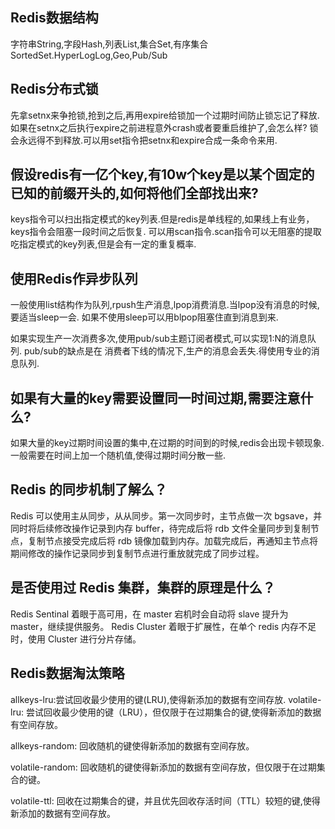 ## Redis数据结构
字符串String,字段Hash,列表List,集合Set,有序集合SortedSet.HyperLogLog,Geo,Pub/Sub

## Redis分布式锁
先拿setnx来争抢锁,抢到之后,再用expire给锁加一个过期时间防止锁忘记了释放.
如果在setnx之后执行expire之前进程意外crash或者要重启维护了,会怎么样?
锁会永远得不到释放.可以用set指令把setnx和expire合成一条命令来用.

## 假设redis有一亿个key,有10w个key是以某个固定的已知的前缀开头的,如何将他们全部找出来?
keys指令可以扫出指定模式的key列表.但是redis是单线程的,如果线上有业务，keys指令会阻塞一段时间之后恢复.
可以用scan指令.scan指令可以无阻塞的提取吃指定模式的key列表,但是会有一定的重复概率.

## 使用Redis作异步队列
一般使用list结构作为队列,rpush生产消息,lpop消费消息.当lpop没有消息的时候,要适当sleep一会.
如果不使用sleep可以用blpop阻塞住直到消息到来.

如果实现生产一次消费多次,使用pub/sub主题订阅者模式,可以实现1:N的消息队列. pub/sub的缺点是在
消费者下线的情况下,生产的消息会丢失.得使用专业的消息队列.


## 如果有大量的key需要设置同一时间过期,需要注意什么?

如果大量的key过期时间设置的集中,在过期的时间到的时候,redis会出现卡顿现象.一般需要在时间上加一个随机值,使得过期时间分散一些.
## Redis 的同步机制了解么？

Redis 可以使用主从同步，从从同步。第一次同步时，主节点做一次 bgsave，并同时将后续修改操作记录到内存 buffer，待完成后将 rdb 文件全量同步到复制节点，复制节点接受完成后将 rdb 镜像加载到内存。加载完成后，再通知主节点将期间修改的操作记录同步到复制节点进行重放就完成了同步过程。

## 是否使用过 Redis 集群，集群的原理是什么？

Redis Sentinal 着眼于高可用，在 master 宕机时会自动将 slave 提升为 master，继续提供服务。
Redis Cluster 着眼于扩展性，在单个 redis 内存不足时，使用 Cluster 进行分片存储。

## Redis数据淘汰策略
allkeys-lru:尝试回收最少使用的键(LRU),使得新添加的数据有空间存放.
volatile-lru: 尝试回收最少使用的键（LRU），但仅限于在过期集合的键,使得新添加的数据有空间存放。

allkeys-random: 回收随机的键使得新添加的数据有空间存放。

volatile-random: 回收随机的键使得新添加的数据有空间存放，但仅限于在过期集合的键。

volatile-ttl: 回收在过期集合的键，并且优先回收存活时间（TTL）较短的键,使得新添加的数据有空间存放。